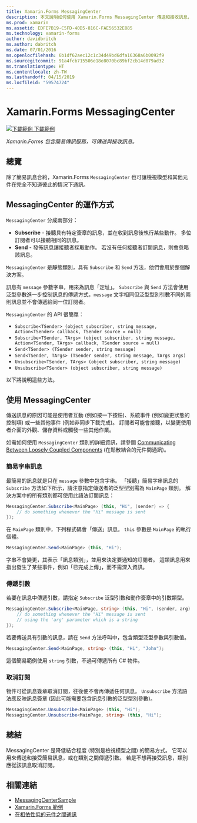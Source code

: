 ```yaml
---
title: Xamarin.Forms MessagingCenter
description: 本文說明如何使用 Xamarin.Forms MessagingCenter 傳送和接收訊息，減低檢視模型等類別之間的結合程度。
ms.prod: xamarin
ms.assetid: EDFE7B19-C5FD-40D5-816C-FAE56532E885
ms.technology: xamarin-forms
author: davidbritch
ms.author: dabritch
ms.date: 07/01/2016
ms.openlocfilehash: 6b1df62aec12c1c34d49bd6dfa16368a6b0092f9
ms.sourcegitcommit: 91a4fcb715506e18e8070bc89bf2cb14d079ad32
ms.translationtype: HT
ms.contentlocale: zh-TW
ms.lasthandoff: 04/15/2019
ms.locfileid: "59574724"
---
```

# <a name="xamarinforms-messagingcenter"></a>Xamarin.Forms MessagingCenter

[![下載範例](~/media/shared/download.png) 下載範例](https://developer.xamarin.com/samples/UsingMessagingCenter)

_Xamarin.Forms 包含簡易傳訊服務，可傳送與接收訊息。_

<a name="Overview" />

## <a name="overview"></a>總覽

除了簡易訊息合約，Xamarin.Forms `MessagingCenter` 也可讓檢視模型和其他元件在完全不知道彼此的情況下通訊。

<a name="How_the_MessagingCenter_Works" />

## <a name="how-the-messagingcenter-works"></a>MessagingCenter 的運作方式

`MessagingCenter` 分成兩部分：

-  **Subscribe** - 接聽具有特定簽章的訊息，並在收到訊息後執行某些動作。 多位訂閱者可以接聽相同的訊息。
-  **Send** - 發佈訊息讓接聽者採取動作。 若沒有任何接聽者訂閱訊息，則會忽略該訊息。

`MessagingCenter` 是靜態類別，具有 `Subscribe` 和 `Send` 方法，他們會用於整個解決方案。

訊息有 `message` 參數字串，用來為訊息「定址」。 `Subscribe` 與 `Send` 方法會使用泛型參數進一步控制訊息的傳遞方式，`message` 文字相同但泛型型別引數不同的兩則訊息並不會傳遞給同一位訂閱者。

`MessagingCenter` 的 API 很簡單：

- `Subscribe<TSender> (object subscriber, string message, Action<TSender> callback, TSender source = null)`
- `Subscribe<TSender, TArgs> (object subscriber, string message, Action<TSender, TArgs> callback, TSender source = null)`
- `Send<TSender> (TSender sender, string message)`
- `Send<TSender, TArgs> (TSender sender, string message, TArgs args)`
- `Unsubscribe<TSender, TArgs> (object subscriber, string message)`
- `Unsubscribe<TSender> (object subscriber, string message)`

以下將說明這些方法。

<a name="Using_the_MessagingCenter" />

## <a name="using-the-messagingcenter"></a>使用 MessagingCenter

傳送訊息的原因可能是使用者互動 (例如按一下按鈕)、系統事件 (例如變更狀態的控制項) 或一些其他事件 (例如非同步下載完成)。 訂閱者可能會接聽，以變更使用者介面的外觀、儲存資料或觸發一些其他作業。

如需如何使用 `MessagingCenter` 類別的詳細資訊，請參閱 [Communicating Between Loosely Coupled Components](~/xamarin-forms/enterprise-application-patterns/communicating-between-loosely-coupled-components.md) (在鬆散結合的元件間通訊)。

### <a name="simple-string-message"></a>簡易字串訊息

最簡易的訊息就是只在 `message` 參數中包含字串。 「接聽」簡易字串訊息的 `Subscribe` 方法如下所示，請注意指定傳送者的泛型型別需為 `MainPage` 類別。 解決方案中的所有類別都可使用此語法訂閱訊息：

```csharp
MessagingCenter.Subscribe<MainPage> (this, "Hi", (sender) => {
    // do something whenever the "Hi" message is sent
});
```

在 `MainPage` 類別中，下列程式碼會「傳送」訊息。 `this` 參數是 `MainPage` 的執行個體。

```csharp
MessagingCenter.Send<MainPage> (this, "Hi");
```

字串不會變更，其表示「訊息類別」，並用來決定要通知的訂閱者。 這類訊息用來指出發生了某些事件，例如「已完成上傳」，而不需深入資訊。

### <a name="passing-an-argument"></a>傳遞引數

若要在訊息中傳遞引數，請指定 `Subscribe` 泛型引數和動作簽章中的引數類型。

```csharp
MessagingCenter.Subscribe<MainPage, string> (this, "Hi", (sender, arg) => {
    // do something whenever the "Hi" message is sent
    // using the 'arg' parameter which is a string
});
```

若要傳送具有引數的訊息，請在 `Send` 方法呼叫中，包含類型泛型參數與引數值。

```csharp
MessagingCenter.Send<MainPage, string> (this, "Hi", "John");
```

這個簡易範例使用 `string` 引數，不過可傳遞所有 C# 物件。

### <a name="unsubscribe"></a>取消訂閱

物件可從訊息簽章取消訂閱，往後便不會再傳遞任何訊息。 `Unsubscribe` 方法語法應反映訊息簽章 (因此可能需要包含訊息引數的泛型型別參數)。

```csharp
MessagingCenter.Unsubscribe<MainPage> (this, "Hi");
MessagingCenter.Unsubscribe<MainPage, string> (this, "Hi");
```

<a name="Summary" />

## <a name="summary"></a>總結

MessagingCenter 是降低結合程度 (特別是檢視模型之間) 的簡易方式。 它可以用來傳送和接受簡易訊息，或在類別之間傳遞引數。 若是不想再接受訊息，類別應從該訊息取消訂閱。


## <a name="related-links"></a>相關連結

- [MessagingCenterSample](https://developer.xamarin.com/samples/UsingMessagingCenter)
- [Xamarin.Forms 範例](https://github.com/xamarin/xamarin-forms-samples)
- [在相依性低的元件之間通訊](~/xamarin-forms/enterprise-application-patterns/communicating-between-loosely-coupled-components.md)
